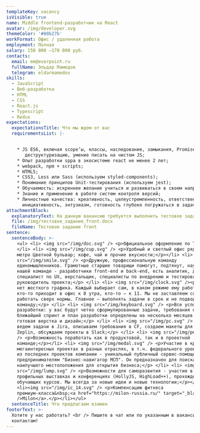 ```yaml
---
templateKey: vacancy
isVisible: true
name: Middle frontend-разработчик на React
avatar: /img/developer.svg
themeColor: '#00b27b'
workFormat: Офис / удаленная работа
employment: Полная
salary: 150 000 —170 000 руб.
contacts:
  email: em@everpoint.ru
  fullName: Эльдар Мамедов
  telegram: eldarmamedov
skills:
  - JavaScript
  - Веб-разработка
  - HTML
  - CSS
  - React.js
  - Typescript
  - Redux
expectations:
  expectationsTitle: Что мы ждем от вас
  requirementsList: |-


    * JS ES6, включая scope’ы, классы, наследование, замыкания, Promise’ы и
       деструктуризацию, умение писать на чистом JS;
    * Опыт разработки sрpa в экосистеме react не менее 2 лет;
    * webpack, npm + scripts;
    * HTML5;
    * CSS3, Less или Sass (используем styled-components);
    * Понимание принципов Unit-тестирования (используем jest);
    * Обучаемость: искреннее желание учиться и развиваться в своем направлении;
    * Знание и применение в работе систем контроля версий;
    * Личностные качества: креативность, целеустремленность, ответственность,
      инициативность, энтузиазм, готовность глубоко погружаться в задачи.
attachmentBlock:
  explanatoryText: На данную вакансию требуется выполнить тестовое задание
  file: /img/тестовое_задание_front.docx
  fileName: Тестовое задание front
sentence:
  sentenceBody: >-
    <ul> <li> <img src="/img/doc.svg" /> <p>Официальное оформление по ТК РФ;</p>
    </li> <li> <img src="/img/cup.svg" /> <p>Удобный и светлый офис рядом с
    метро Цветной бульвар; кофе, чай и прочие вкусности;</p></li> <li> <img
    src="/img/smile.svg" /> <p>Дружную, профессиональную команду
    единомышленников. Грамотные старшие товарищи помогут, подтянут, научат. В
    нашей команде - разработчики front-end и back-end, есть аналитик, дизайнер,
    специалист по UX, верстальщик, специалисты по внедрению и тестированию,
    руководитель проекта;</p> </li> <li> <img src="/img/clock.svg" /><p>У нас
    нет жесткого графика. Каждый выбирает сам, в каком режиме ему работать:
    кто-то приходит в офис к 8 утра, кто-то — к 11. Мы не заставляем сотрудников
    работать сверх нормы. Главное — выполнять задачи в срок и не подводить
    команду;</p> </li> <li> <img src="/img/keyboard.svg" /> <p>Все условия для
    разработки: у вас будут четко сформулированные задачи, требования на
    ближайший спринт и план разработки определены на несколько месяцев вперед,
    готовая верстка и дизайн;</p> </li> <li> <img src="/img/pc.svg" /> <p>Мы
    ведем задачи в Jira, описываем требования в CF, создаем макеты для верстки в
    Zeplin, обсуждаем проекты в Slack;</p> </li> <li> <img src="/img/people.svg"
    /> <p>Возможность поработать как в продуктовой, так и в проектной
    команде;</p></li> <li> <img src="/img/medal.svg" /> <p>Участие в крупных
    мегаинтересных проектах в разных отраслях, в т.ч. федерального уровня. Один
    из последних проектов компании - уникальный публичный сервис-помощник
    предпринимателям "Бизнес-навигатор МСП". Он предназначен для поиска
    наилучшего местоположения для открытия бизнеса;</p> </li> <li> <img
    src="/img/lump.svg" /> <p>Возможности для саморазвития - участие в
    профильных выставках и конференциях (HollyJS, HighLoad++), прохождение
    обучающих курсов. Мы всегда за новые идеи и новые технологии;</p></li>
    <li><img src="/img/ic_14.svg" /> <p>Компенсацию фитнеса
    премиум-класса&nbsp;<a href="https://milon-russia.ru/" target="_blank"
    />Milon</a>.</p></li></ul>
  sentenceTitle: Что предлагаем взамен
footerText: >-
  Хотите у нас работать? <br /> Пишите в чат или по указанным в вакансии
  контактам!
---
```


